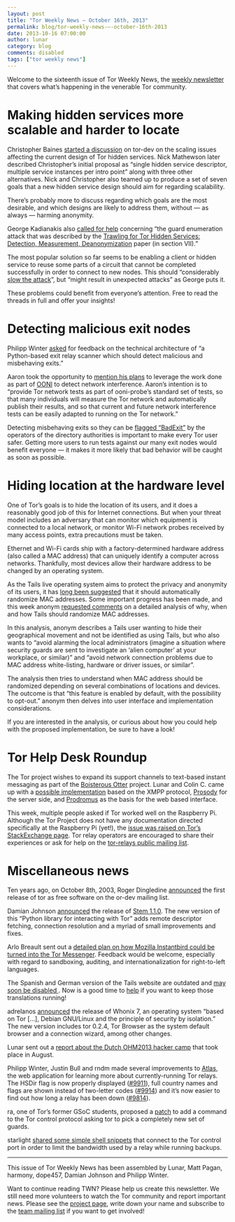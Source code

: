 ```yaml
---
layout: post
title: "Tor Weekly News — October 16th, 2013"
permalink: blog/tor-weekly-news-—-october-16th-2013
date: 2013-10-16 07:00:00
author: lunar
category: blog
comments: disabled
tags: ["tor weekly news"]
---
```


Welcome to the sixteenth issue of Tor Weekly News, the [weekly newsletter](https://lists.torproject.org/cgi-bin/mailman/listinfo/tor-news) that covers what’s happening in the venerable Tor community.

Making hidden services more scalable and harder to locate
=========================================================

Christopher Baines [started a discussion](https://lists.torproject.org/pipermail/tor-dev/2013-October/005556.html) on tor-dev on the scaling issues affecting the current design of Tor hidden services. Nick Mathewson later described Christopher’s initial proposal as “single hidden service descriptor, multiple service instances per intro point” along with three other alternatives. Nick and Christopher also teamed up to produce a set of seven goals that a new hidden service design should aim for regarding scalability.

There’s probably more to discuss regarding which goals are the most desirable, and which designs are likely to address them, without — as always — harming anonymity.

George Kadianakis also [called for help](https://lists.torproject.org/pipermail/tor-dev/2013-October/005621.html) concerning “the guard enumeration attack that was described by the [Trawling for Tor Hidden Services: Detection, Measurement, Deanonymization](http://www.ieee-security.org/TC/SP2013/papers/4977a080.pdf) paper (in section VII).”

The most popular solution so far seems to be enabling a client or hidden service to reuse some parts of a circuit that cannot be completed successfully in order to connect to new nodes. This should “considerably [slow the attack](https://bugs.torproject.org/9001)”, but “might result in unexpected attacks” as George puts it.

These problems could benefit from everyone’s attention. Free to read the threads in full and offer your insights!

Detecting malicious exit nodes
==============================

Philipp Winter [asked](https://lists.torproject.org/pipermail/tor-dev/2013-October/005593.html) for feedback on the technical architecture of “a Python-based exit relay scanner which should detect malicious and misbehaving exits.”

Aaron took the opportunity to [mention his plans](https://lists.torproject.org/pipermail/tor-dev/2013-October/005596.html) to leverage the work done as part of [OONI](https://ooni.torproject.org/) to detect network interference. Aaron’s intention is to “provide Tor network tests as part of ooni-probe’s standard set of tests, so that many individuals will measure the Tor network and automatically publish their results, and so that current and future network interference tests can be easily adapted to running on the Tor network.”

Detecting misbehaving exits so they can be [flagged “BadExit”](https://trac.torproject.org/projects/tor/wiki/doc/badRelays) by the operators of the directory authorities is important to make every Tor user safer. Getting more users to run tests against our many exit nodes would benefit everyone — it makes it more likely that bad behavior will be caught as soon as possible.

Hiding location at the hardware level
=====================================

One of Tor’s goals is to hide the location of its users, and it does a reasonably good job of this for Internet connections. But when your threat model includes an adversary that can monitor which equipment is connected to a local network, or monitor Wi-Fi network probes received by many access points, extra precautions must be taken.

Ethernet and Wi-Fi cards ship with a factory-determined hardware address (also called a MAC address) that can uniquely identify a computer across networks. Thankfully, most devices allow their hardware address to be changed by an operating system.

As the Tails live operating system aims to protect the privacy and anonymity of its users, it has [long been suggested](https://labs.riseup.net/code/issues/5421) that it should automatically randomize MAC addresses. Some important progress has been made, and this week anonym [requested comments](https://mailman.boum.org/pipermail/tails-dev/2013-October/003835.html) on a detailed analysis of why, when and how Tails should randomize MAC addresses.

In this analysis, anonym describes a Tails user wanting to hide their geographical movement and not be identified as using Tails, but who also wants to “avoid alarming the local administrators (imagine a situation where security guards are sent to investigate an ‘alien computer’ at your workplace, or similar)” and “avoid network connection problems due to MAC address white-listing, hardware or driver issues, or similar”.

The analysis then tries to understand when MAC address should be randomized depending on several combinations of locations and devices. The outcome is that “this feature is enabled by default, with the possibility to opt-out.” anonym then delves into user interface and implementation considerations.

If you are interested in the analysis, or curious about how you could help with the proposed implementation, be sure to have a look!

Tor Help Desk Roundup
=====================

The Tor project wishes to expand its support channels to text-based instant messaging as part of the [Boisterous Otter](https://trac.torproject.org/projects/tor/wiki/org/sponsors/Otter/Boisterous) project. Lunar and Colin C. came up with a [possible implementation](https://trac.torproject.org/projects/tor/wiki/org/sponsors/Otter/Boisterous/WebChat) based on the XMPP protocol, [Prosody](https://prosody.im/) for the server side, and [Prodromus](http://forge.webpresso.net/projects/prodromus) as the basis for the web based interface.

This week, multiple people asked if Tor worked well on the Raspberry Pi. Although the Tor Project does not have any documentation directed specifically at the Raspberry Pi (yet!), the [issue was raised on Tor’s StackExchange page](http://tor.stackexchange.com/questions/242/how-to-run-tor-on-raspbian-on-the-raspberry-pi). Tor relay operators are encouraged to share their experiences or ask for help on the [tor-relays public mailing list](https://lists.torproject.org/pipermail/tor-relays/).

Miscellaneous news
==================

Ten years ago, on October 8th, 2003, Roger Dingledine [announced](https://lists.torproject.org/pipermail/tor-dev/2003-October/002185.html) the first release of tor as free software on the or-dev mailing list.

Damian Johnson [announced](https://blog.torproject.org/blog/stem-release-11) the release of [Stem 1.1.0](https://stem.torproject.org/change_log.html#version-1-1). The new version of this “Python library for interacting with Tor” adds remote descriptor fetching, connection resolution and a myriad of small improvements and fixes.

Arlo Breault sent out a [detailed plan on how Mozilla Instantbird could be turned into the Tor Messenger](https://lists.torproject.org/pipermail/tor-dev/2013-October/005616.html). Feedback would be welcome, especially with regard to sandboxing, auditing, and internationalization for right-to-left languages.

The Spanish and German version of the Tails website are outdated and [may soon be disabled ](https://mailman.boum.org/pipermail/tails-dev/2013-October/003879.html). Now is a good time to [help](https://tails.boum.org/contribute/how/translate/) if you want to keep those translations running!

adrelanos [announced](https://lists.torproject.org/pipermail/tor-talk/2013-October/030593.html) the release of Whonix 7, an operating system “based on Tor […], Debian GNU/Linux and the principle of security by isolation.” The new version includes tor 0.2.4, Tor Browser as the system default browser and a connection wizard, among other changes.

Lunar sent out a [report about the Dutch OHM2013 hacker camp](https://lists.torproject.org/pipermail/tor-reports/2013-October/000363.html) that took place in August.

Philipp Winter, Justin Bull and rndm made several improvements to [Atlas](https://atlas.torproject.org/), the web application for learning more about currently-running Tor relays. The HSDir flag is now properly displayed ([\#9911](https://bugs.torproject.org/9911)), full country names and flags are shown instead of two-letter codes ([\#9914](https://bugs.torproject.org/9914)) and it’s now easier to find out how long a relay has been down ([\#9814](https://bugs.torproject.org/9814)).

ra, one of Tor’s former GSoC students, proposed a [patch](https://bugs.torproject.org/9934) to add a command to the Tor control protocol asking tor to pick a completely new set of guards.

starlight [shared some simple shell snippets](https://lists.torproject.org/pipermail/tor-talk/2013-October/030607.html) that connect to the Tor control port in order to limit the bandwidth used by a relay while running backups.

* * * * *

This issue of Tor Weekly News has been assembled by Lunar, Matt Pagan, harmony, dope457, Damian Johnson and Philipp Winter.

Want to continue reading TWN? Please help us create this newsletter. We still need more volunteers to watch the Tor community and report important news. Please see the [project page](https://trac.torproject.org/projects/tor/wiki/TorWeeklyNews), write down your name and subscribe to the [team mailing list](https://lists.torproject.org/cgi-bin/mailman/listinfo/news-team) if you want to get involved!
